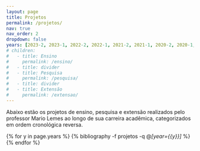 ```yaml
---
layout: page
title: Projetos
permalink: /projetos/
nav: true
nav_order: 2
dropdown: false
years: [2023-2, 2023-1, 2022-2, 2022-1, 2021-2, 2021-1, 2020-2, 2020-1,2019-2, 2019-1, 2018-2, 2018-1, 2017-2, 2017-1, 2016-2, 2016-1, 2015-2, 2015-1, 2014-2]
# children: 
#   - title: Ensino
#     permalink: /ensino/
#   - title: divider
#   - title: Pesquisa
#     permalink: /pesquisa/
#   - title: divider
#   - title: Extensão
#     permalink: /extensao/
---
```


Abaixo estão os projetos de ensino, pesquisa e extensão realizados pelo professor Mario Lemes ao longo de sua carreira acadêmica, categorizados em ordem cronológica reversa.

<div class="publications">


{% for y in page.years  %}
  {% bibliography -f projetos -q @*[year={{y}}]* %}
{% endfor %}

<!-- {% for x in page.publisher  %}
  {%if x == 'UFG' %}
    <h4><mark>UFG</mark></h4>
  {% endif %}
{% endfor %} -->

</div>